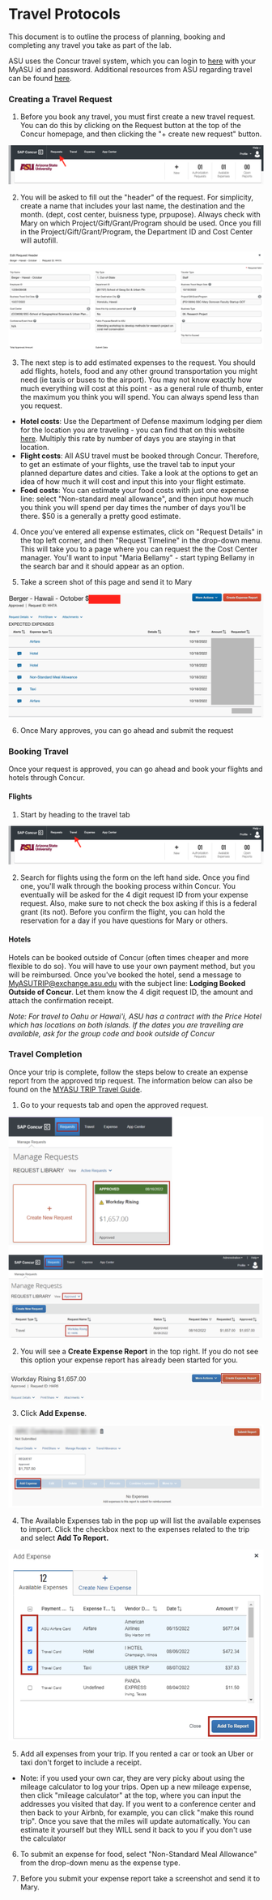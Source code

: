 # Travel Protocols

This document is to outline the process of planning, booking and completing any travel you take as part of the lab. 

ASU uses the Concur travel system, which you can login to [here](https://myasutrip.asu.edu/login) with your MyASU id and password. Additional resources from ASU regarding travel can be found [here](https://cfo.asu.edu/myasutrip). 

### Creating a Travel Request

1. Before you book any travel, you must first create a new travel request. You can do this by clicking on the Request button at the top of the Concur homepage, and then clicking the "+ create new request" button.

![Concur Top Bar](./screenshots/top-bar-request.png)

2. You will be asked to fill out the "header" of the request. For simplicity, create a name that includes your last name, the destination and the month. (dept, cost center, buisness type, prpupose). Always check with Mary on which Project/Gift/Grant/Program should be used. Once you fill in the Project/Gift/Grant/Program, the Department ID and Cost Center will autofill. 

![Example Header](./screenshots/header-ex.png)

3. The next step is to add estimated expenses to the request. You should add flights, hotels, food and any other ground transportation you might need (ie taxis or buses to the airport). You may not know exactly how much everything will cost at this point - as a general rule of thumb, enter the maximum you think you will spend. You can always spend less than you request.
  - **Hotel costs**: Use the Department of Defense maximum lodging per diem for the location you are traveling - you can find that on this website [here](https://www.travel.dod.mil/Travel-Transportation-Rates/Per-Diem/Per-Diem-Rate-Lookup/). Multiply this rate by number of days you are staying in that location.
  - **Flight costs**: All ASU travel must be booked through Concur. Therefore, to get an estimate of your flights, use the travel tab to input your planned departure dates and cities. Take a look at the options to get an idea of how much it will cost and input this into your flight estimate.
  - **Food costs**: You can estimate your food costs with just one expense line: select "Non-standard meal allowance", and then input how much you think you will spend per day times the number of days you'll be there. $50 is a generally a pretty good estimate.


4. Once you've entered all expense estimates, click on "Request Details" in the top left corner, and then "Request Timeline" in the drop-down menu. This will take you to a page where you can request the the Cost Center manager. You'll want to input "Maria Bellamy" - start typing Bellamy in the search bar and it should appear as an option. 

5. Take a screen shot of this page and send it to Mary

![Example Request](./screenshots/filled-request.png)

6. Once Mary approves, you can go ahead and submit the request

### Booking Travel

Once your request is approved, you can go ahead and book your flights and hotels through Concur.

#### Flights 
 
1. Start by heading to the travel tab 

![Travel](./screenshots/travel-arrow.png)

2. Search for flights using the form on the left hand side. Once you find one, you'll walk through the booking process within Concur. You eventually will be asked for the 4 digit request ID from your expense request. Also, make sure to not check the box asking if this is a federal grant (its not). Before you confirm the flight, you can hold the reservation for a day if you have questions for Mary or others.

#### Hotels

Hotels can be booked outside of Concur (often times cheaper and more flexible to do so). You will have to use your own payment method, but you will be reimbursed. Once you've booked the hotel, send a message to MyASUTRIP@exchange.asu.edu with the subject line: **Lodging Booked Outside of Concur**. Let them know the 4 digit request ID, the amount and attach the confirmation receipt. 


*Note: For travel to Oahu or Hawai'i, ASU has a contract with the Price Hotel which has locations on both islands. If the dates you are travelling are available, ask for the group code and book outside of Concur*


### Travel Completion

Once your trip is complete, follow the steps below to create an expense report from the approved trip request. The information below can also be found on the [MYASU TRIP Travel Guide](https://www.asu.edu/fs/travel/MyASU-Trip-travel-guide.pdf).  

1. Go to your requests tab and open the approved request. 

![](./screenshots/open-reports.png)

2. You will see a **Create Expense Report** in the top right. If you do not see this option your expense report has already been started for you. 

![](./screenshots/create-expense.png)

3. Click **Add Expense**. 

![](./screenshots/add-expense.png)

4. The Available Expenses tab in the pop up will list the available expenses to import. Click the checkbox next to the expenses related to the trip and select **Add To Report.**

![](./screenshots/add-to-report.png)

5. Add all expenses from your trip. If you rented a car or took an Uber or taxi don't forget to include a receipt. 

- Note: if you used your own car, they are very picky about using the mileage calculator to log your trips. Open up a new mileage expense, then click "mileage calculator" at the top, where you can input the addresses you visited that day. If you went to a conference center and then back to your Airbnb, for example, you can click "make this round trip". Once you save that the miles will update automatically. You can estimate it yourself but they WILL send it back to you if you don't use the calculator 
6. To submit an expense for food, select "Non-Standard Meal Allowance" from the drop-down menu as the expense type. 

7. Before you submit your expense report take a screenshot and send it to Mary. 

